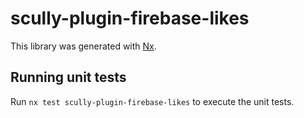 # scully-plugin-firebase-likes

This library was generated with [Nx](https://nx.dev).

## Running unit tests

Run `nx test scully-plugin-firebase-likes` to execute the unit tests.
